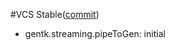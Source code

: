 #VCS Stable([commit](https://github.com/MikailBag/gentk/commit/d60df7e745f6814da88910496eaa5c7dc1d4e3fc))
- gentk.streaming.pipeToGen: initial